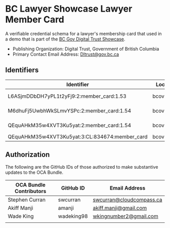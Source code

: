 # BC Lawyer Showcase Lawyer Member Card

A verifiable credential schema for a lawyer's membership card that used in a demo that is part of the [BC Gov Digital Trust Showcase](https://digital.gov.bc.ca/digital-trust/showcase/).

- Publishing Organization: Digital Trust, Government of British Columbia
- Primary Contact Email Address: DItrust@gov.bc.ca

## Identifiers

| Identifier                                     | Location     | URL                                                                                                                 |
| ---------------------------------------------- | ------------ | ------------------------------------------------------------------------------------------------------------------- |
| L6ASjmDDbDH7yPL1t2yFj9:2:member_card:1.53      | bcovrin:test | http://test.bcovrin.vonx.io/browse/domain?page=1&query=L6ASjmDDbDH7yPL1t2yFj9%3A2%3Amember_card%3A1.53&txn_type=101 |
| M6dhuFj5UwbhWkSLmvYSPc:2:member_card:1.54      | bcovrin:test | http://test.bcovrin.vonx.io/browse/domain?page=1&query=M6dhuFj5UwbhWkSLmvYSPc%3A2%3Amember_card%3A1.54&txn_type=101 |
| QEquAHkM35w4XVT3Ku5yat:2:member_card:1.54      | bcovrin:test | http://test.bcovrin.vonx.io/browse/domain?page=1&query=QEquAHkM35w4XVT3Ku5yat%3A2%3Amember_card%3A1.54&txn_type=101 |
| QEquAHkM35w4XVT3Ku5yat:3:CL:834674:member_card | bcovrin:test | https://indyscan.bcovrin.vonx.io/tx/BCOVRIN_TEST/domain/834675                                                      |

## Authorization

The following are the GitHub IDs of those authorized to make substantive updates to the OCA Bundle.

| OCA Bundle Contributors | GitHub ID  | Email Address            |
| ----------------------- | ---------- | ------------------------ |
| Stephen Curran          | swcurran   | swcurran@cloudcompass.ca |
| Akiff Manji             | amanji     | akiff.manji@gmail.com    |
| Wade King               | wadeking98 | wkingnumber2@gmail.com   |
|                         |            |                          |
